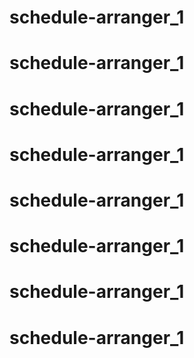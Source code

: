 # schedule-arranger_1
# schedule-arranger_1
# schedule-arranger_1
# schedule-arranger_1
# schedule-arranger_1
# schedule-arranger_1
# schedule-arranger_1
# schedule-arranger_1
